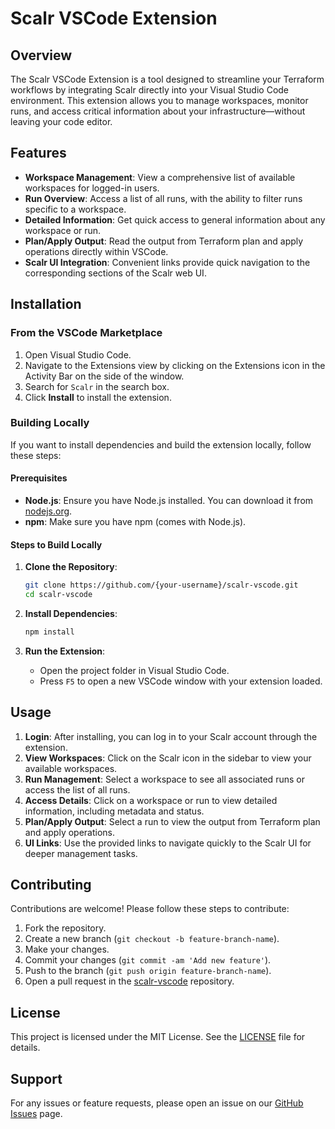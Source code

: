 # Scalr VSCode Extension

## Overview

The Scalr VSCode Extension is a tool designed to streamline your Terraform workflows by integrating Scalr directly into your Visual Studio Code environment. This extension allows you to manage workspaces, monitor runs, and access critical information about your infrastructure—without leaving your code editor.

## Features

-   **Workspace Management**: View a comprehensive list of available workspaces for logged-in users.
-   **Run Overview**: Access a list of all runs, with the ability to filter runs specific to a workspace.
-   **Detailed Information**: Get quick access to general information about any workspace or run.
-   **Plan/Apply Output**: Read the output from Terraform plan and apply operations directly within VSCode.
-   **Scalr UI Integration**: Convenient links provide quick navigation to the corresponding sections of the Scalr web UI.

## Installation

### From the VSCode Marketplace

1. Open Visual Studio Code.
2. Navigate to the Extensions view by clicking on the Extensions icon in the Activity Bar on the side of the window.
3. Search for `Scalr` in the search box.
4. Click **Install** to install the extension.

### Building Locally

If you want to install dependencies and build the extension locally, follow these steps:

#### Prerequisites

-   **Node.js**: Ensure you have Node.js installed. You can download it from [nodejs.org](https://nodejs.org/).
-   **npm**: Make sure you have npm (comes with Node.js).

#### Steps to Build Locally

1. **Clone the Repository**:

    ```bash
    git clone https://github.com/{your-username}/scalr-vscode.git
    cd scalr-vscode
    ```

2. **Install Dependencies**:

    ```bash
    npm install
    ```

3. **Run the Extension**:
    - Open the project folder in Visual Studio Code.
    - Press `F5` to open a new VSCode window with your extension loaded.

## Usage

1. **Login**: After installing, you can log in to your Scalr account through the extension.
2. **View Workspaces**: Click on the Scalr icon in the sidebar to view your available workspaces.
3. **Run Management**: Select a workspace to see all associated runs or access the list of all runs.
4. **Access Details**: Click on a workspace or run to view detailed information, including metadata and status.
5. **Plan/Apply Output**: Select a run to view the output from Terraform plan and apply operations.
6. **UI Links**: Use the provided links to navigate quickly to the Scalr UI for deeper management tasks.

## Contributing

Contributions are welcome! Please follow these steps to contribute:

1. Fork the repository.
2. Create a new branch (`git checkout -b feature-branch-name`).
3. Make your changes.
4. Commit your changes (`git commit -am 'Add new feature'`).
5. Push to the branch (`git push origin feature-branch-name`).
6. Open a pull request in the [scalr-vscode](https://github.com/Scalr/scalr-vscode) repository.

## License

This project is licensed under the MIT License. See the [LICENSE](LICENSE) file for details.

## Support

For any issues or feature requests, please open an issue on our [GitHub Issues](https://github.com/Scalr/scalr-vscode/issues) page.
